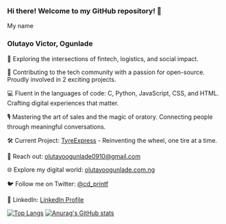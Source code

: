 ### Hi there! Welcome to my GitHub repository! 👋

My name
### Olutayo Victor, Ogunlade
🚀 Exploring the intersections of fintech, logistics, and social impact. 

🌟 Contributing to the tech community with a passion for open-source. Proudly involved in 2 exciting projects.

💻 Fluent in the languages of code: C, Python, JavaScript, CSS, and HTML. Crafting digital experiences that matter.

🎙️ Mastering the art of sales and the magic of oratory. Connecting people through meaningful conversations.

🛠️ Current Project: [TyreExpress](https://github.com/Olutayo0910/TyreExpress) - Reinventing the wheel, one tire at a time.

📧 Reach out: olutayoogunlade0910@gmail.com

🌐 Explore my digital world: [olutayoogunlade.com.ng](https://www.olutayoogunlade.com.ng/)

🐦 Follow me on Twitter: [@cd_printf](https://twitter.com/cd_printf)

💼 LinkedIn: [LinkedIn Profile](https://www.linkedin.com/in/olutayo-victor-ogunlade-cpca-5644261a5)

[![Top Langs](https://github-readme-stats.vercel.app/api/top-langs/?username=Olutayo0910&layout=compact)](https://github.com/Olutayo0910/github-readme-stats)
[![Anurag's GitHub stats](https://github-readme-stats.vercel.app/api?username=Olutayo0910)](https://github.com/Olutayo0910/github-readme-stats)
